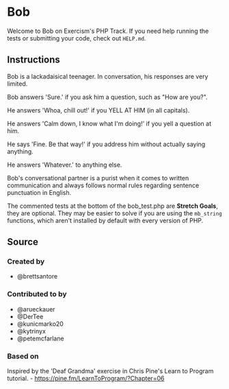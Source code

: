 # Bob

Welcome to Bob on Exercism's PHP Track.
If you need help running the tests or submitting your code, check out `HELP.md`.

## Instructions

Bob is a lackadaisical teenager. In conversation, his responses are very limited.

Bob answers 'Sure.' if you ask him a question, such as "How are you?".

He answers 'Whoa, chill out!' if you YELL AT HIM (in all capitals).

He answers 'Calm down, I know what I'm doing!' if you yell a question at him.

He says 'Fine. Be that way!' if you address him without actually saying
anything.

He answers 'Whatever.' to anything else.

Bob's conversational partner is a purist when it comes to written communication and always follows normal rules regarding sentence punctuation in English.

The commented tests at the bottom of the bob_test.php are **Stretch Goals**, they are optional. They may be easier to
 solve if you are using the `mb_string` functions, which aren't installed by default with every version of PHP.

## Source

### Created by

- @brettsantore

### Contributed to by

- @arueckauer
- @DerTee
- @kunicmarko20
- @kytrinyx
- @petemcfarlane

### Based on

Inspired by the 'Deaf Grandma' exercise in Chris Pine's Learn to Program tutorial. - https://pine.fm/LearnToProgram/?Chapter=06